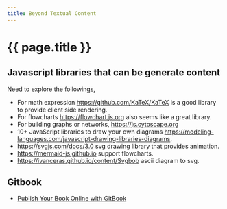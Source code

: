 ```yaml
---
title: Beyond Textual Content
---
```


# {{ page.title }}


## Javascript libraries that can be generate content

Need to explore the followings,  
* For math expression <https://github.com/KaTeX/KaTeX> is a good library to provide client side rendering.
* For flowcharts <https://flowchart.js.org> also seems like a great library.
* For building graphs or networks, <https://js.cytoscape.org>
* 10+ JavaScript libraries to draw your own diagrams <https://modeling-languages.com/javascript-drawing-libraries-diagrams>.
* <https://svgjs.com/docs/3.0> svg drawing library that provides animation.
* <https://mermaid-js.github.io> support flowcharts.
* <https://ivanceras.github.io/content/Svgbob> ascii diagram to svg.

## Gitbook

* [Publish Your Book Online with GitBook](https://medium.com/@rebeccapeltz/publish-your-book-online-with-gitbook-fc0ce9b7f12)
